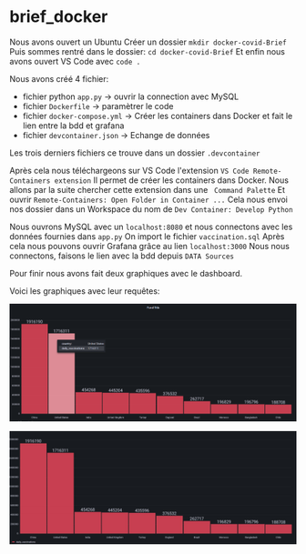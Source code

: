 # brief_docker
Nous avons ouvert un Ubuntu
Créer un dossier `mkdir docker-covid-Brief`
Puis sommes rentré dans le dossier: `cd docker-covid-Brief`
Et enfin nous avons ouvert VS Code avec `code .`

Nous avons créé 4 fichier:

 - fichier python `app.py` -> ouvrir la connection avec MySQL
 - fichier `Dockerfile` -> paramètrer le code
 - fichier `docker-compose.yml` -> Créer les containers dans Docker et fait le lien entre la bdd et grafana
 - fichier `devcontainer.json` -> Echange de données

Les trois derniers fichiers ce trouve dans un dossier `.devcontainer`

Après cela nous téléchargeons sur VS Code l'extension `VS Code Remote-Containers extension`
Il permet de créer les containers dans Docker.
Nous allons par la suite chercher cette extension dans une ` Command Palette`
Et ouvrir `Remote-Containers: Open Folder in Container ...`
Cela nous envoi nos dossier dans un Workspace du nom de `Dev Container: Develop Python`

Nous ouvrons MySQL avec un `localhost:8080` et nous connectons avec les données fournies dans `app.py`
On import le fichier `vaccination.sql`
Après cela nous pouvons ouvrir Grafana grâce au lien `localhost:3000`
Nous nous connectons, faisons le lien avec la bdd depuis `DATA Sources`

Pour finir nous avons fait deux graphiques avec le dashboard.

Voici les graphiques avec leur requêtes:

![graph](/totalvaccs.png)

![graph](/vaccination_journalier.jpg)
